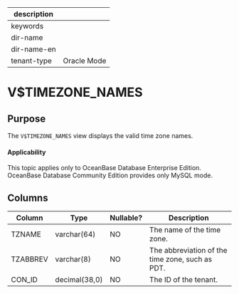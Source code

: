|description||
|---|---|
|keywords||
|dir-name||
|dir-name-en||
|tenant-type|Oracle Mode|

V$TIMEZONE_NAMES
=====================================

**Purpose**
---------------------------

The `V$TIMEZONE_NAMES` view displays the valid time zone names.

  <main id="notice" >
    <h4>Applicability</h4>
    <p>This topic applies only to OceanBase Database Enterprise Edition. OceanBase Database Community Edition provides only MySQL mode. </p>
  </main>

**Columns**
-----------------------------



| **Column** | **Type** | **Nullable?** | **Description** |
|----------|---------------|----------------|----------------|
| TZNAME | varchar(64) | NO | The name of the time zone. |
| TZABBREV | varchar(8) | NO | The abbreviation of the time zone, such as PDT. |
| CON_ID | decimal(38,0) | NO | The ID of the tenant. |


